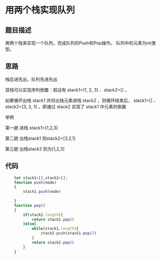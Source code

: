 # 用两个栈实现队列

## 题目描述

用两个栈来实现一个队列，完成队列的Push和Pop操作。 队列中的元素为int类型。

## 思路

栈后进先出，队列先进先出

双栈可以实现序列倒置：假设有 stack1=[1, 2, 3] 、stack2=[] ，

如果循环出栈 stack1 并将出栈元素进栈 stack2 ，则循环结束后， 
stack1=[] 、 stack2=[3, 2, 1] ，即通过 stack2 实现了 stack1 中元素的倒置

举例

第一趟 进栈 stack1=[1,2,3] 

第二趟 出栈stack1 则stack2=[3,2,1]

第三趟 出栈stack2 则为[1,2,3]

## 代码

```javascript
    let stack1=[],stack2=[];
    function push(node)
    {
        stack1.push(node)
    
    }
    function pop()
    {
        if(stack2.length){
            return stack2.pop()
        }else{
            while(stack1.length){
                stack2.push(stack1.pop())
            }
            return stack2.pop()
        }
    }
```